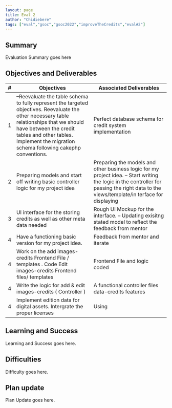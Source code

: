 ```yaml
---
layout: page
title: Eval 2
author: "Chidiebere"
tags: ["eval","gsoc","gsoc2022","improveTheCredits","eval#2"]
---
```


## Summary
Evaluation Summary goes here  

## Objectives and Deliverables
| \# | Objectives                    | Associated Deliverables         |
| --- | ----------------------------- | ---------------------------------------------- |
| 1 | –Reevaluate the table schema to fully represent the targeted objectives. Reevaluate the other necessary table relationships that we should have between the credit tables and other tables. Implement the migration schema following cakephp conventions.  | Perfect database schema for credit system implementation |
| 2 | Preparing models and start off writing basic controller logic for my project idea | Preparing the models and other business logic for my project idea. – Start writing the logic in the controller for passing the right data to the views/template/in terface for displaying |
| 3 | UI interface for the storing credits as well as other meta data needed | Rough UI Mockup for the interface. – Updating exisitng stated model to reflect the feedback from mentor |
| 4 | Have a functioning basic version for my project idea.   |  Feedback from mentor and iterate |
| 4 | Work on the add images-credits Frontend File / templates . Code Edit images-credits Frontend files/ templates | Frontend File and logic coded |
| 4 | Write the logic for add & edit images-credits ( Controller )  | A functional controller files data-credits features |
| 4 | Implement edition data for digital assets. Intergrate the proper licenses  | Using  |

## Learning and Success
Learning and Success goes here.

## Difficulties
Difficulty goes here.

## Plan update
Plan Update goes here.
